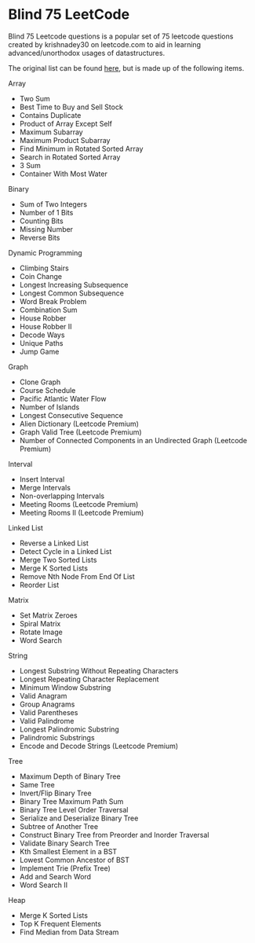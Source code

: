 # Blind 75 LeetCode

Blind 75 Leetcode questions is a popular set of 75 leetcode questions created by krishnadey30 on leetcode.com to aid in learning advanced/unorthodox usages of datastructures.

The original list can be found [here](https://leetcode.com/discuss/general-discussion/460599/blind-75-leetcode-questions), but is made up of the following items.

Array
- Two Sum
- Best Time to Buy and Sell Stock
- Contains Duplicate
- Product of Array Except Self
- Maximum Subarray
- Maximum Product Subarray
- Find Minimum in Rotated Sorted Array
- Search in Rotated Sorted Array
- 3 Sum
- Container With Most Water

Binary
- Sum of Two Integers
- Number of 1 Bits
- Counting Bits
- Missing Number
- Reverse Bits

Dynamic Programming
- Climbing Stairs
- Coin Change
- Longest Increasing Subsequence
- Longest Common Subsequence
- Word Break Problem
- Combination Sum
- House Robber
- House Robber II
- Decode Ways
- Unique Paths
- Jump Game

Graph
- Clone Graph
- Course Schedule
- Pacific Atlantic Water Flow
- Number of Islands
- Longest Consecutive Sequence
- Alien Dictionary (Leetcode Premium)
- Graph Valid Tree (Leetcode Premium)
- Number of Connected Components in an Undirected Graph (Leetcode Premium)

Interval
- Insert Interval
- Merge Intervals
- Non-overlapping Intervals
- Meeting Rooms (Leetcode Premium)
- Meeting Rooms II (Leetcode Premium)

Linked List
- Reverse a Linked List
- Detect Cycle in a Linked List
- Merge Two Sorted Lists
- Merge K Sorted Lists
- Remove Nth Node From End Of List
- Reorder List

Matrix
- Set Matrix Zeroes
- Spiral Matrix
- Rotate Image
- Word Search

String
- Longest Substring Without Repeating Characters
- Longest Repeating Character Replacement
- Minimum Window Substring
- Valid Anagram
- Group Anagrams
- Valid Parentheses
- Valid Palindrome
- Longest Palindromic Substring
- Palindromic Substrings
- Encode and Decode Strings (Leetcode Premium)

Tree
- Maximum Depth of Binary Tree
- Same Tree
- Invert/Flip Binary Tree
- Binary Tree Maximum Path Sum
- Binary Tree Level Order Traversal
- Serialize and Deserialize Binary Tree
- Subtree of Another Tree
- Construct Binary Tree from Preorder and Inorder Traversal
- Validate Binary Search Tree
- Kth Smallest Element in a BST
- Lowest Common Ancestor of BST
- Implement Trie (Prefix Tree)
- Add and Search Word
- Word Search II

Heap
- Merge K Sorted Lists
- Top K Frequent Elements
- Find Median from Data Stream